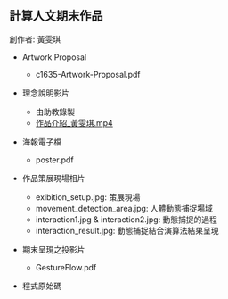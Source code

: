 ## 計算人文期末作品
創作者: 黃雯琪 

* Artwork Proposal
  * c1635-Artwork-Proposal.pdf

* 理念說明影片 
  * 由助教錄製
  * [作品介紹_黃雯琪.mp4](https://drive.google.com/file/d/1YFOTTzQTgjDRBU5U8ZtUNeh-BGXD_wPW/view?usp=sharing/)
  
* 海報電子檔
  * poster.pdf 

* 作品策展現場相片
  * exibition_setup.jpg: 策展現場
  * movement_detection_area.jpg: 人體動態捕捉場域
  * interaction1.jpg & interaction2.jpg: 動態捕捉的過程
  * interaction_result.jpg: 動態捕捉結合演算法結果呈現

* 期末呈現之投影片
  * GestureFlow.pdf

* 程式原始碼


